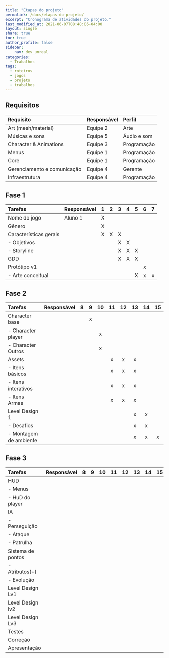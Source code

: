```yaml
---
title: "Etapas do projeto"
permalink: /docs/etapas-do-projeto/
excerpt: "Cronograma de atividades do projeto."
last_modified_at: 2021-06-07T08:48:05-04:00
layout: single
share: true
toc: true
author_profile: false
sidebar:
    nav: dev_unreal
categories:
  - Trabalhos
tags:
  - roteiros
  - jogos
  - projeto
  - trabalhos
---
```


## Requisitos

| Requisito                   | Responsável | Perfil      |
| :-------------------------- | :---------- | :---------- |
| Art (mesh/material)         | Equipe 2    | Arte        |
| Músicas e sons              | Equipe 5    | Áudio e som |
| Character & Animations      | Equipe 3    | Programação |
| Menus                       | Equipe 1    | Programação |
| Core                        | Equipe 1    | Programação |
| Gerenciamento e comunicação | Equipe 4    | Gerente     |
| Infraestrutura              | Equipe 4    | Programação |

## Fase 1

| Tarefas                | Responsável |   1   |   2   |   3   |   4   |   5   |   6   |   7   |
| :--------------------- | :---------- | :---: | :---: | :---: | :---: | :---: | :---: | :---: |
| Nome do jogo           | Aluno 1     |   X   |       |       |       |       |       |       |
| Gênero                 |             |   X   |       |       |       |       |       |       |
| Características gerais |             |   X   |   X   |   X   |       |       |       |       |
| - Objetivos            |             |       |       |   X   |   X   |       |       |       |
| - Storyline            |             |       |       |   X   |   X   |   X   |       |       |
| GDD                    |             |       |       |   X   |   X   |   X   |       |       |
| Protótipo v1           |             |       |       |       |       |       |   x   |       |
| - Arte conceitual      |             |       |       |       |       |   X   |   x   |   x   |

## Fase 2

| Tarefas                | Responsável |   8   |   9   |  10   |  11   |  12   |  13   |  14   |  15   |
| :--------------------- | :---------- | :---: | :---: | :---: | :---: | :---: | :---: | :---: | :---: |
| Character base         |             |       |   x   |       |       |       |       |       |       |
| - Character player     |             |       |       |   x   |       |       |       |       |       |
| - Character Outros     |             |       |       |   x   |       |       |       |       |       |
| Assets                 |             |       |       |       |   x   |   x   |   x   |       |       |
| - Itens básicos        |             |       |       |       |   x   |   x   |   x   |       |       |
| - Itens interativos    |             |       |       |       |   x   |   x   |   x   |       |       |
| - Itens Armas          |             |       |       |       |   x   |   x   |   x   |       |       |
| Level Design 1         |             |       |       |       |       |       |   x   |   x   |       |
| - Desafios             |             |       |       |       |       |       |   x   |   x   |       |
| - Montagem de ambiente |             |       |       |       |       |       |   x   |   x   |   x   |

## Fase 3

| Tarefas           | Responsável |   8   |   9   |  10   |  11   |  12   |  13   |  14   |  15   |
| :---------------- | :---------- | :---: | :---: | :---: | :---: | :---: | :---: | :---: | :---: |
| HUD               |             |       |       |       |       |       |       |       |       |
| - Menus           |             |       |       |       |       |       |       |       |       |
| - HuD do player   |             |       |       |       |       |       |       |       |       |
| IA                |             |       |       |       |       |       |       |       |       |
| - Perseguição     |             |       |       |       |       |       |       |       |       |
| - Ataque          |             |       |       |       |       |       |       |       |       |
| - Patrulha        |             |       |       |       |       |       |       |       |       |
| Sistema de pontos |             |       |       |       |       |       |       |       |       |
| - Atributos(+)    |             |       |       |       |       |       |       |       |       |
| - Evolução        |             |       |       |       |       |       |       |       |       |
| Level Design Lv1  |             |       |       |       |       |       |       |       |       |
| Level Design lv2  |             |       |       |       |       |       |       |       |       |
| Level Design Lv3  |             |       |       |       |       |       |       |       |       |
| Testes            |             |       |       |       |       |       |       |       |       |
| Correção          |             |       |       |       |       |       |       |       |       |
| Apresentação      |             |       |       |       |       |       |       |       |       |
